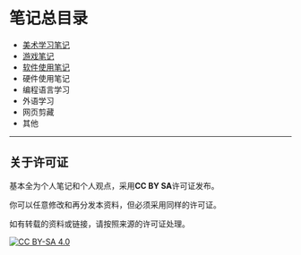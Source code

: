 # 笔记总目录

+ [美术学习笔记](./art/README.md)
+ [游戏笔记](./game/README.md)
+ [软件使用笔记](./softUsage/README.md)
+ 硬件使用笔记
+ 编程语言学习
+ 外语学习
+ 网页剪藏
+ 其他

---

## 关于许可证

基本全为个人笔记和个人观点，采用**CC BY SA**许可证发布。

你可以任意修改和再分发本资料，但必须采用同样的许可证。

如有转载的资料或链接，请按照来源的许可证处理。

[![CC BY-SA 4.0][cc-by-sa-image]][cc-by-sa]

[cc-by-sa]: http://creativecommons.org/licenses/by-sa/4.0/
[cc-by-sa-image]: https://licensebuttons.net/l/by-sa/4.0/88x31.png
[cc-by-sa-shield]: https://img.shields.io/badge/License-CC%20BY--SA%204.0-lightgrey.svg
